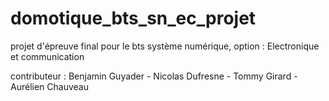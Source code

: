 ﻿# domotique_bts_sn_ec_projet
projet d'épreuve final pour le bts système numérique, option : Electronique et communication  

contributeur : Benjamin Guyader - Nicolas Dufresne - Tommy Girard - Aurélien Chauveau 